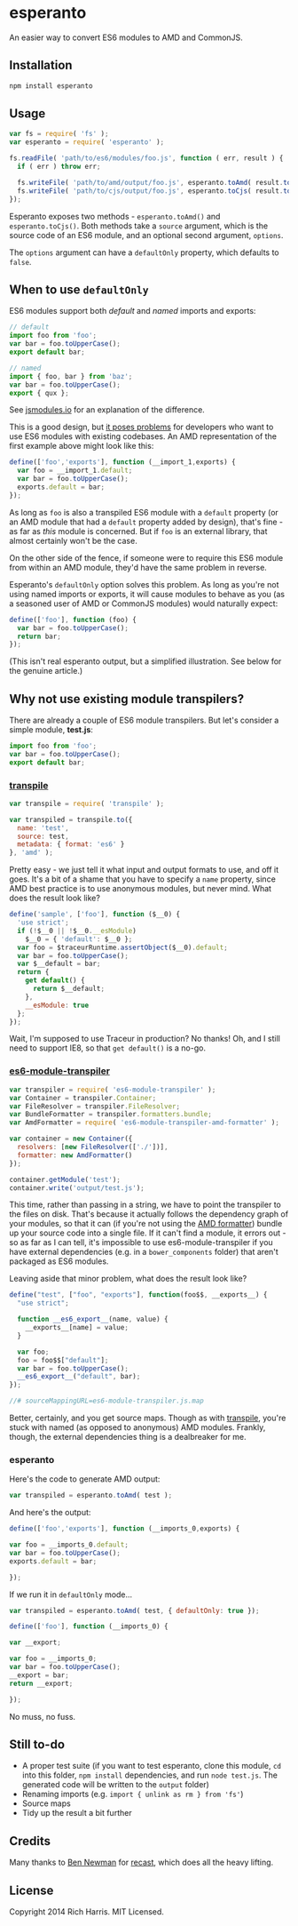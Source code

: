 # esperanto

An easier way to convert ES6 modules to AMD and CommonJS.

## Installation

```bash
npm install esperanto
```

## Usage

```js
var fs = require( 'fs' );
var esperanto = require( 'esperanto' );

fs.readFile( 'path/to/es6/modules/foo.js', function ( err, result ) {
  if ( err ) throw err;

  fs.writeFile( 'path/to/amd/output/foo.js', esperanto.toAmd( result.toString() ) );
  fs.writeFile( 'path/to/cjs/output/foo.js', esperanto.toCjs( result.toString() ) );
});
```

Esperanto exposes two methods - `esperanto.toAmd()` and `esperanto.toCjs()`. Both methods take a `source` argument, which is the source code of an ES6 module, and an optional second argument, `options`.

The `options` argument can have a `defaultOnly` property, which defaults to `false`.


## When to use `defaultOnly`

ES6 modules support both *default* and *named* imports and exports:

```js
// default
import foo from 'foo';
var bar = foo.toUpperCase();
export default bar;

// named
import { foo, bar } from 'baz';
var bar = foo.toUpperCase();
export { qux };
```

See [jsmodules.io](http://jsmodules.io/) for an explanation of the difference.

This is a good design, but [it poses problems](https://gist.github.com/domenic/4748675) for developers who want to use ES6 modules with existing codebases. An AMD representation of the first example above might look like this:

```js
define(['foo','exports'], function (__import_1,exports) {
  var foo = __import_1.default;
  var bar = foo.toUpperCase();
  exports.default = bar;
});
```

As long as `foo` is also a transpiled ES6 module with a `default` property (or an AMD module that had a `default` property added by design), that's fine - as far as *this* module is concerned. But if `foo` is an external library, that almost certainly won't be the case.

On the other side of the fence, if someone were to require this ES6 module from within an AMD module, they'd have the same problem in reverse.

Esperanto's `defaultOnly` option solves this problem. As long as you're not using named imports or exports, it will cause modules to behave as you (as a seasoned user of AMD or CommonJS modules) would naturally expect:

```js
define(['foo'], function (foo) {
  var bar = foo.toUpperCase();
  return bar;
});
```

(This isn't real esperanto output, but a simplified illustration. See below for the genuine article.)


## Why not use existing module transpilers?

There are already a couple of ES6 module transpilers. But let's consider a simple module, **test.js**:

```js
import foo from 'foo';
var bar = foo.toUpperCase();
export default bar;
```

### [transpile](https://github.com/bitovi/transpile)

```js
var transpile = require( 'transpile' );

var transpiled = transpile.to({
  name: 'test',
  source: test,
  metadata: { format: 'es6' }
}, 'amd' );
```

Pretty easy - we just tell it what input and output formats to use, and off it goes. It's a bit of a shame that you have to specify a `name` property, since AMD best practice is to use anonymous modules, but never mind. What does the result look like?

```js
define('sample', ['foo'], function ($__0) {
  'use strict';
  if (!$__0 || !$__0.__esModule)
    $__0 = { 'default': $__0 };
  var foo = $traceurRuntime.assertObject($__0).default;
  var bar = foo.toUpperCase();
  var $__default = bar;
  return {
    get default() {
      return $__default;
    },
    __esModule: true
  };
});
```

Wait, I'm supposed to use Traceur in production? No thanks! Oh, and I still need to support IE8, so that `get default()` is a no-go.


###  [es6-module-transpiler](https://github.com/esnext/es6-module-transpiler)

```js
var transpiler = require( 'es6-module-transpiler' );
var Container = transpiler.Container;
var FileResolver = transpiler.FileResolver;
var BundleFormatter = transpiler.formatters.bundle;
var AmdFormatter = require( 'es6-module-transpiler-amd-formatter' );

var container = new Container({
  resolvers: [new FileResolver(['./'])],
  formatter: new AmdFormatter()
});

container.getModule('test');
container.write('output/test.js');
```

This time, rather than passing in a string, we have to point the transpiler to the files on disk. That's because it actually follows the dependency graph of your modules, so that it can (if you're not using the [AMD formatter](https://github.com/caridy/es6-module-transpiler-amd-formatter)) bundle up your source code into a single file. If it can't find a module, it errors out - so as far as I can tell, it's impossible to use es6-module-transpiler if you have external dependencies (e.g. in a `bower_components` folder) that aren't packaged as ES6 modules.

Leaving aside that minor problem, what does the result look like?

```js
define("test", ["foo", "exports"], function(foo$$, __exports__) {
  "use strict";

  function __es6_export__(name, value) {
    __exports__[name] = value;
  }

  var foo;
  foo = foo$$["default"];
  var bar = foo.toUpperCase();
  __es6_export__("default", bar);
});

//# sourceMappingURL=es6-module-transpiler.js.map
```

Better, certainly, and you get source maps. Though as with [transpile](https://github.com/bitovi/transpile), you're stuck with named (as opposed to anonymous) AMD modules. Frankly, though, the external dependencies thing is a dealbreaker for me.


### esperanto

Here's the code to generate AMD output:

```js
var transpiled = esperanto.toAmd( test );
```

And here's the output:

```js
define(['foo','exports'], function (__imports_0,exports) {

var foo = __imports_0.default;
var bar = foo.toUpperCase();
exports.default = bar;

});
```

If we run it in `defaultOnly` mode...

```js
var transpiled = esperanto.toAmd( test, { defaultOnly: true });
```

```js
define(['foo'], function (__imports_0) {

var __export;

var foo = __imports_0;
var bar = foo.toUpperCase();
__export = bar;
return __export;

});
```

No muss, no fuss.


## Still to-do

* A proper test suite (if you want to test esperanto, clone this module, `cd` into this folder, `npm install` dependencies, and run `node test.js`. The generated code will be written to the `output` folder)
* Renaming imports (e.g. `import { unlink as rm } from 'fs'`)
* Source maps
* Tidy up the result a bit further


## Credits

Many thanks to [Ben Newman](http://twitter.com/benjamn) for [recast](https://github.com/benjamn/recast), which does all the heavy lifting.


## License

Copyright 2014 Rich Harris. MIT Licensed.
